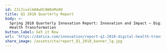 ```yaml
---
id: 2JiJivalm8AwUCAW8aMo8U
title: Q1 2018 Quarterly Report
body: >-
  Spring 2018 Quarterly Innovation Report: Innovation and Impact — Digital
  Health Transformation
button_label: Get it Now
url: 'https://datica.com/innovation/report-q1-2018-digital-health-transformation/'
share_image: /assets/cta/report_Q1_2018_banner_lg.jpg
---
```


  